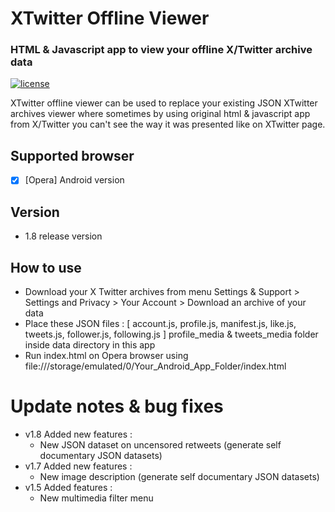 # XTwitter Offline Viewer
### HTML & Javascript app to view your offline X/Twitter archive data
[![license](https://img.shields.io/github/license/mashape/apistatus.svg)](https://opensource.org/licenses/MIT)

XTwitter offline viewer can be used to replace your existing JSON XTwitter archives viewer where sometimes by using original html & javascript app from X/Twitter you can't see the way it was presented like on XTwitter page.

## Supported browser
- [x] [Opera] Android version

## Version
- 1.8 release version

## How to use
- Download your X Twitter archives from menu Settings & Support > Settings and Privacy > Your Account > Download an archive of your data
- Place these JSON files : [ account.js, profile.js, manifest.js, like.js, tweets.js, follower.js, following.js ]  profile_media & tweets_media folder inside data directory in this app
- Run index.html on Opera browser using file:///storage/emulated/0/Your_Android_App_Folder/index.html

# Update notes & bug fixes
- v1.8 Added new features :
    - New JSON dataset on uncensored
      retweets (generate self documentary JSON datasets)
- v1.7 Added new features :
    - New image description (generate self documentary JSON datasets)
- v1.5 Added features :
    - New multimedia filter menu